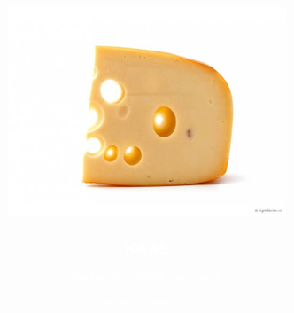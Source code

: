 <head>
  <title>Kaas</title>
  <style>
    body {
      text-align: center;
      background: url("/kaaswinkel.jpg");
      background-size: cover;
      background-position: center;
      color: white;
      font-family: helvetica;
    }
    p {
      font-size: 22px;
    }
  </style>
</head>
<body>
<img src="/kaas.jpg">
  <h1>KAAS</h1>
  <p>De beste website voor kaas</p>
  <ul>Kaas wordt gemaakt van melk.</ul>
  <ul></ul>
</body>
